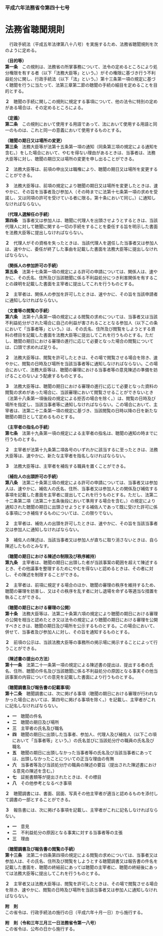 ### 平成六年法務省令第四十七号  
# 法務省聴聞規則  
　行政手続法（平成五年法律第八十八号）を実施するため、法務省聴聞規則を次のように定める。  
  
**（目的等）**  
**第一条**　この規則は、法務省の所掌事務について、法令の定めるところにより処分権限を有する者（以下「法務大臣等」という。）がその権限に基づき行う不利益処分に関し、行政手続法（以下「法」という。）第十三条第一項の規定に基づく聴聞を行うに当たって、法第三章第二節の聴聞の手続の細目を定めることを目的とする。  
  
**２**　聴聞の手続に関しこの規則に規定する事項について、他の法令に特別の定めがある場合は、その定めるところによる。  
  
**（定義）**  
**第二条**　この規則において使用する用語であって、法において使用する用語と同一のものは、これと同一の意義において使用するものとする。  
  
**（聴聞の期日又は場所の変更）**  
**第三条**　法務大臣等が法第十五条第一項の通知（同条第三項の規定による通知を含む。）をした場合において、やむを得ない理由があるときは、当事者は、法務大臣等に対し、聴聞の期日又は場所の変更を申し出ることができる。  
  
**２**　法務大臣等は、前項の申出又は職権により、聴聞の期日又は場所を変更することができる。  
  
**３**　法務大臣等は、前項の規定により聴聞の期日又は場所を変更したときは、速やかに、その旨を当事者及び参加人（その時までに法第十七条第一項の求めを受諾し、又は同項の許可を受けている者に限る。第十条において同じ。）に通知しなければならない。  
  
**（代理人選解任の手続）**  
**第四条**　当事者又は参加人は、聴聞に代理人を出頭させようとするときは、当該代理人に対して聴聞に関する一切の手続をすることを委任する旨を明示した書面を法務大臣等に提出しなければならない。  
  
**２**　代理人がその資格を失ったときは、当該代理人を選任した当事者又は参加人は、速やかに、委任が終了した事由を記載した書面を法務大臣等に提出しなければならない。  
  
**（関係人の参加許可の手続）**  
**第五条**　法第十七条第一項の規定による許可の申請については、関係人は、速やかに、その氏名、住所及び当該聴聞に係る不利益処分につき利害関係を有することの疎明を記載した書面を主宰者に提出してこれを行うものとする。  
  
**２**　主宰者は、関係人の参加を許可したときは、速やかに、その旨を当該申請者に通知しなければならない。  
  
**（文書等の閲覧の手続）**  
**第六条**　法第十八条第一項の規定による閲覧の求めについては、当事者又は当該不利益処分がされた場合に自己の利益が害されることとなる参加人（以下この条において「当事者等」という。）は、その氏名、住所及び閲覧をしようとする資料の標目を記載した書面を法務大臣等に提出してこれを行うものとする。ただし、聴聞の期日における審理の進行に応じて必要となった場合の閲覧については、口頭で求めれば足りる。  
  
**２**　法務大臣等は、閲覧を許可したときは、その場で閲覧させる場合を除き、速やかに、閲覧の日時及び場所を当該当事者等に通知しなければならない。この場合において、法務大臣等は、聴聞の審理における当事者等の意見陳述の準備を妨げることのないよう配慮するものとする。  
  
**３**　法務大臣等は、聴聞の期日における審理の進行に応じて必要となった資料の閲覧の求めがあった場合に、当該審理において閲覧させることができないとき（法第十八条第一項後段の規定による拒否の場合を除く。）は、閲覧の日時及び場所を指定し、当該当事者等に通知しなければならない。この場合において、主宰者は、法第二十二条第一項の規定に基づき、当該閲覧の日時以降の日を新たな聴聞の期日として定めるものとする。  
  
**（主宰者の指名の手続）**  
**第七条**　法第十九条第一項の規定による主宰者の指名は、聴聞の通知の時までに行うものとする。  
  
**２**　主宰者が法第十九条第二項各号のいずれかに該当するに至ったときは、法務大臣等は、速やかに、新たな主宰者を指名しなければならない。  
  
**３**　法務大臣等は、主宰者を補佐する職員を置くことができる。  
  
**（補佐人の出頭許可の手続）**  
**第八条**　法第二十条第三項の規定による許可の申請については、当事者又は参加人は、速やかに、補佐人の氏名、住所、当事者又は参加人との関係及び補佐する事項を記載した書面を主宰者に提出してこれを行うものとする。ただし、法第二十二条第二項（法第二十五条後段において準用する場合を含む。）の規定により通知された聴聞の期日に出頭させようとする補佐人であって既に受けた許可に係る事項につき補佐するものについては、この限りでない。  
  
**２**　主宰者は、補佐人の出頭を許可したときは、速やかに、その旨を当該当事者又は参加人に通知しなければならない。  
  
**３**　補佐人の陳述は、当該当事者又は参加人が直ちに取り消さないときは、自ら陳述したものとみなす。  
  
**（聴聞の期日における陳述の制限及び秩序維持）**  
**第九条**　主宰者は、聴聞の期日に出頭した者が当該事案の範囲を超えて陳述するとき、その他議事を整理するためにやむを得ないと認めるときは、その者に対し、その陳述を制限することができる。  
  
**２**　主宰者は、前項に規定する場合のほか、聴聞の審理の秩序を維持するため、聴聞の審理を妨害し、又はその秩序を乱す者に対し退場を命ずる等適当な措置を執ることができる。  
  
**（聴聞の期日における審理の公開）**  
**第十条**　法務大臣等は、法第二十条第六項の規定により聴聞の期日における審理の公開を相当と認めたとき又は法令の規定により聴聞の期日における審理を公開すべきときは、聴聞の期日及び場所を公示するものとする。この場合において、併せて、当事者及び参加人に対し、その旨を通知するものとする。  
  
**２**　前項の公示は、当該法務大臣等の事務所の掲示場に掲示することによって行うことができる。  
  
**（陳述書の提出の方法）**  
**第十一条**　法第二十一条第一項の規定による陳述書の提出は、提出する者の氏名、住所、聴聞の件名及び当該聴聞に係る不利益処分の原因となる事実その他当該事案の内容についての意見を記載した書面により行うものとする。  
  
**（聴聞調書及び報告書の記載事項）**  
**第十二条**　聴聞調書には、次に掲げる事項（聴聞の期日における審理が行われなかった場合においては、第四号に掲げる事項を除く。）を記載し、主宰者がこれに記名しなければならない。  
* **一**　聴聞の件名  
* **二**　聴聞の期日及び場所  
* **三**　主宰者の氏名及び職名  
* **四**　聴聞の期日に出頭した当事者、参加人、代理人及び補佐人（以下この項において「当事者等」という。）の氏名並びに当該処分庁の職員の氏名及び職名  
* **五**　聴聞の期日に出頭しなかった当事者等の氏名及び当該当事者にあっては、出頭しなかったことについての正当な理由の有無  
* **六**　当事者等及び当該処分庁の職員の陳述の要旨（提出された陳述書における意見の陳述を含む。）  
* **七**　証拠書類等が提出されたときは、その標目  
* **八**　その他参考となるべき事項  
  
**２**　聴聞調書には、書面、図面、写真その他主宰者が適当と認めるものを添付して調書の一部とすることができる。  
  
**３**　報告書には、次に掲げる事項を記載し、主宰者がこれに記名しなければならない。  
* **一**　意見  
* **二**　不利益処分の原因となる事実に対する当事者等の主張  
* **三**　理由  
  
**（聴聞調書及び報告書の閲覧の手続）**  
**第十三条**　法第二十四条第四項の規定による閲覧の求めについては、当事者又は参加人は、その氏名、住所及び閲覧をしようとする聴聞調書又は報告書の件名を記載した書面を、聴聞の終結前にあっては聴聞の主宰者に、聴聞の終結後にあっては法務大臣等に提出してこれを行うものとする。  
  
**２**　主宰者又は法務大臣等は、閲覧を許可したときは、その場で閲覧させる場合を除き、速やかに、閲覧の日時及び場所を当該当事者又は参加人に通知しなければならない。  
  
**附　則**  
この省令は、行政手続法の施行の日（平成六年十月一日）から施行する。  
  
**附　則（令和三年三月三一日法務省令第一八号）**  
この省令は、公布の日から施行する。  
  

